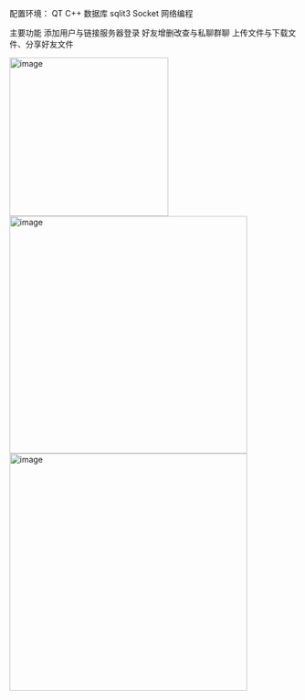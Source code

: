 配置环境：
QT
C++
数据库 sqlit3
Socket
网络编程

主要功能
添加用户与链接服务器登录
好友增删改查与私聊群聊
上传文件与下载文件、分享好友文件




<img width="278" alt="image" src="https://github.com/user-attachments/assets/e1c12466-f98c-4640-94e8-ea7935da477c" />
<img width="416" alt="image" src="https://github.com/user-attachments/assets/e816c608-7b8c-4363-87a4-ea349aeca086" />
<img width="416" alt="image" src="https://github.com/user-attachments/assets/63c3bc49-ac7d-4bf2-9baf-2158b0719504" />

